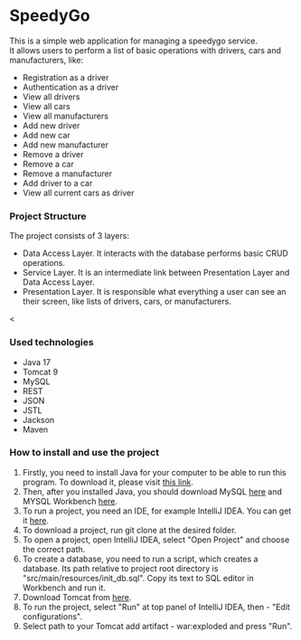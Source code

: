 # SpeedyGo
This is a simple web application for managing a speedygo service. <br>
It allows users to perform a list of basic operations
with drivers, cars and manufacturers, like:
<ul>
<li>Registration as a driver</li>
<li>Authentication as a driver</li>
<li>View all drivers</li>
<li>View all cars</li>
<li>View all manufacturers</li>
<li>Add new driver</li>
<li>Add new car</li>
<li>Add new manufacturer</li>
<li>Remove a driver</li>
<li>Remove a car</li>
<li>Remove a manufacturer</li>
<li>Add driver to a car</li>
<li>View all current cars as driver</li>
</ul>

<h3>Project Structure</h3>
The project consists of 3 layers:
<ul>
<li>Data Access Layer. It interacts with the database performs basic
CRUD operations.</li>
<li>Service Layer. It is an intermediate link between Presentation Layer and
Data Access Layer.</li>
<li>Presentation Layer. It is responsible what everything a user
can see an their screen, like lists of drivers, cars, or manufacturers.</li>
</ul>
<<h3>Used technologies</h3>
<ul>
    <li>Java 17</li>
    <li>Tomcat 9</li>
    <li>MySQL</li>
    <li>REST</li>
    <li>JSON</li>
    <li>JSTL</li>
    <li>Jackson</li>
    <li>Maven</li>
</ul>
<h3>How to install and use the project</h3>
<ol>
<li>Firstly, you need to install Java for your computer to be able
to run this program. To download it, please visit 
<a href = "https://www.oracle.com/cis/java/technologies/downloads/">this link</a>.</li>
<li>Then, after you installed Java, you should download
MySQL <a href = "https://www.mysql.com/downloads/">here</a> 
and MYSQL Workbench <a href = "https://www.mysql.com/products/workbench/">here</a>.</li>
<li>To run a project, you need an IDE, for example IntelliJ IDEA. 
You can get it <a href="https://www.jetbrains.com/idea/download">here</a>.</li>
<li>To download a project, run git clone at the desired folder.</li>
<li>To open a project, open IntelliJ IDEA, select "Open Project"
and choose the correct path.</li>
<li>To create a database, you need to run a script, which creates a database. Its 
path relative to project root directory is "src/main/resources/init_db.sql".
Copy its text to SQL editor in Workbench and run it.</li>
<li>Download Tomcat from <a href = "https://tomcat.apache.org/download-80.cgi">here</a>.</li>
<li>To run the project, select "Run" at top panel of IntelliJ IDEA, then - "Edit configurations".</li>
<li>Select path to your Tomcat add artifact - war:exploded and press "Run".</li>
</ol>

    

